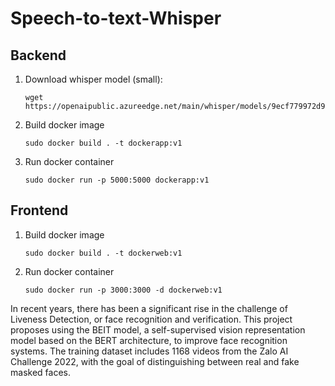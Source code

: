 # Speech-to-text-Whisper

## Backend

1. Download whisper model (small):
    ``` 
    wget https://openaipublic.azureedge.net/main/whisper/models/9ecf779972d90ba49c06d968637d720dd632c55bbf19d441fb42bf17a411e794/small.pt
    ```
2. Build docker image 
    ```
    sudo docker build . -t dockerapp:v1
    ```
3. Run docker container 
    ```
    sudo docker run -p 5000:5000 dockerapp:v1
    ```


## Frontend

1. Build docker image
    ```
    sudo docker build . -t dockerweb:v1
    ```
2. Run docker container
    ```
    sudo docker run -p 3000:3000 -d dockerweb:v1
    ```

In recent years, there has been a significant rise in the challenge of Liveness Detection, or face recognition and verification. This project proposes using the BEIT model, a self-supervised vision representation model based on the BERT architecture, to improve face recognition systems. The training dataset includes 1168 videos from the Zalo AI Challenge 2022, with the goal of distinguishing between real and fake masked faces.
